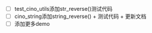 - [ ] test_cino_utils添加str_reverse()测试代码
- [ ] cino_string添加string_reverse() + 测试代码 + 更新文档
- [ ] 添加更多demo